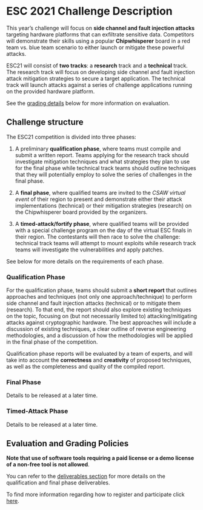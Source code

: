 ESC 2021 Challenge Description
==============================

This year’s challenge will focus on **side channel and fault injection attacks** targeting hardware platforms that can exfiltrate sensitive data. Competitors will demonstrate their skills using a popular **Chipwhisperer** board in a red team vs. blue team scenario to either launch or mitigate these powerful attacks.

ESC21 will consist of **two tracks**: a **research** track and a **technical** track. The research track will focus on developing side channel and fault injection attack mitigation strategies to secure a target application. The
technical track will launch attacks against a series of challenge applications running on the provided hardware
platform.

See the [grading details](#evaluation-and-grading-policies) below for more information on evaluation.


## Challenge structure

The ESC21 competition is divided into three phases:

1. A preliminary **qualification phase**, where teams must compile and submit a written report. Teams applying
for the research track should investigate mitigation techniques and what strategies they plan to use for the
final phase while technical track teams should outline techniques that they will potentially employ to solve
the series of challenges in the final phase.

2. A **final phase**, where qualified teams are invited to the *CSAW virtual event* of their region to present and demonstrate either their attack implementations (technical) or their mitigation strategies (research) on the Chipwhisperer board provided by the organizers.

3. A **timed-attack/fortify phase**, where qualified teams will be provided with a special challenge program on the day of the virtual ESC finals in their region. The contestants will then race to solve the challenge: technical track teams will attempt to mount exploits while research track teams will investigate the vulnerabilities and apply patches.

See below for more details on the requirements of each phase.


### Qualification Phase

For the qualification phase, teams should submit a **short report** that outlines approaches and techniques (not only one approach/technique) to perform side channel and fault injection attacks (technical) or to mitigate them (research). To that end, the report should also explore existing techniques on the topic, focusing on (but not necessarily limited to) attacking/mitigating attacks against cryptographic hardware. The best approaches will include a discussion of existing techniques, a clear outline of reverse engineering methodologies, and a discussion of how the methodologies will be applied in the final phase of the competition.

Qualification phase reports will be evaluated by a team of experts, and will take into account the **correctness** and **creativity** of proposed techniques, as well as the completeness and quality of the compiled report.

### Final Phase

Details to be released at a later time.

### Timed-Attack Phase

Details to be released at a later time.

## Evaluation and Grading Policies

 **Note that use of software tools requiring a paid license or a demo license of a non-free tool is not allowed**.


You can refer to the [deliverables section](logistics.md#deliverables) for more details on the qualification and final phase deliverables.


To find more information regarding how to register and participate click [here](logistics.md).
